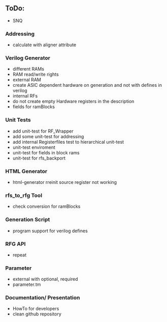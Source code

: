 ## ToDo:

- SNQ

### Addressing
 - calculate with aligner attribute

### Verilog Generator 

- different RAMs
- RAM read/write rights
- external RAM
- create ASIC dependent hardware on generation and not with defines in verilog
- internal RFs
- do not create empty Hardware registers in the description
- fields for ramBlocks

### Unit Tests 

- add unit-test for RF_Wrapper
- add some unit-test for addressing 
- add internal Registerfiles test to hierarchical unit-test
- unit-test enviroment
- unit-test for fields in block rams 
- unit-test for rfs_backport

### HTML Generator 

- html-generator rreinit source register not working 

### rfs_to_rfg Tool 

- check conversion for ramBlocks

### Generation Script 

- program support for verilog defines

### RFG API 
- repeat

### Parameter
- external with optional, required
- parameter.tm 

### Documentation/ Presentation

- HowTo for developers
- clean github repository